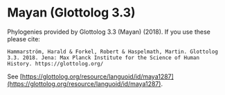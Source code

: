 # Mayan (Glottolog 3.3)

Phylogenies provided by Glottolog 3.3 (Mayan) (2018). If you use these please cite:

```
Hammarström, Harald & Forkel, Robert & Haspelmath, Martin. Glottolog 3.3. 2018. Jena: Max Planck Institute for the Science of Human History. https://glottolog.org/
```

See  [https://glottolog.org/resource/languoid/id/maya1287](https://glottolog.org/resource/languoid/id/maya1287).

